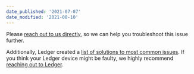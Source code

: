 ```yaml
---
date_published: '2021-07-07'
date_modified: '2021-08-10'
---
```


Please [reach out to us directly](/contact-us), so we can help you troubleshoot this issue further.

Additionally, Ledger created a [list of solutions to most common issues](https://support.ledger.com/hc/en-us/articles/360023518653-Solutions-to-most-common-issues). If you think your Ledger device might be faulty, we highly recommend [reaching out to Ledger](https://support.ledger.com/hc/en-us/requests/new).
